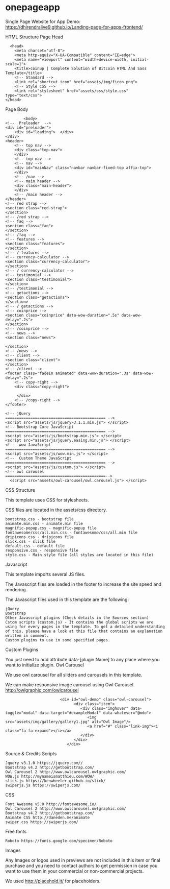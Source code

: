 # onepageapp
 Single Page Website for App 
Demo: https://dhirendralive9.github.io/Landing-page-for-apps-frontend/
 
HTML Structure
Page Head

	  
	  <head>
		<meta charset="utf-8">
		<meta http-equiv="X-UA-Compatible" content="IE=edge">
		<meta name="viewport" content="width=device-width, initial-scale=1">
		<title>coinup | Complete Solution of Bitcoin HTML And Sass Template</title>
		<!-- Standard -->
		<link rel="shortcut icon" href="assets/img/ficon.png">
		<!-- Style CSS -->
		<link rel="stylesheet" href="assets/css/style.css" type="text/css">	
	</head>


      

Page Body

			<body> 
	<!--  Preloader  --> 
	<div id="preloader"> 
		<div id="loading">  </div> 
	</div> 
	<header> 
		<!-- top nav --> 
		<div class="top-nav"> 		
		</div> 
		<!-- top nav --> 
		<!-- nav --> 
		<div id="mainNav" class="navbar navbar-fixed-top affix-top"> 
		</div> 
		<!-- /nav --> 
		<!-- main header --> 
		<div class="main-header"> 			
		</div> 
		<!-- /main header --> 
	</header> 
	<!-- red strap --> 
	<section class="red-strap"> 	
	</section> 
	<!-- /red strap --> 
	<!-- faq --> 
	<section class="faq"> 	
	</section> 
	<!-- /faq --> 
	<!-- features --> 
	<section class="features"> 	
	</section> 
	<!-- / features --> 
	<!-- currency-calculator --> 
	<section class="currency-calculator"> 		
	</section> 
	<!-- / currency-calculator --> 
	<!-- testimonial --> 
	<section class="testimonial"> 
    </section> 
	<!-- /testimonial --> 
	<!-- getactions --> 
	<section class="getactions"> 	
	</section> 
	<!-- / getactions --> 
	<!-- coinprice --> 
	<section class="coinprice" data-wow-duration=".5s" data-wow-delay=".2s"> 		
	</section> 
	<!-- /coinprice --> 
	<!-- news --> 
	<section class="news"> 
	
	</section> 
	<!-- /news --> 
	<!-- client --> 
	<section class="client"> 	
	</section> 
	<!-- /client --> 
	<footer class="fadeIn animated" data-wow-duration=".3s" data-wow-delay=".2s"> 		
		<!-- copy-right --> 
		<div class="copy-right"> 
           
         </div> 
		<!-- /copy-right --> 
	</footer> 
	
	<!-- jQuery 
	============================================ --> 
	<script src="assets/js/jquery-3.1.1.min.js"> </script> 
	<!-- Bootstrap Core JavaScript 
	============================================ --> 
	<script src="assets/js/bootstrap.min.js"> </script> 
	<script src="assets/js/jquery.easing.min.js"> </script> 
	<!--  wow JavaScript 
	============================================ --> 
	<script src="assets/js/wow.min.js"> </script> 
	<!--  Custom Theme JavaScript 
	============================================ --> 
	<script src="assets/js/custom.js"> </script> 
	<!-- owl carousel 
	============================================--> 
      <script src="assets/owl-carousel/owl.carousel.js"> </script>   
</body> 
			

      
       
      

CSS Structure

This template uses CSS for stylesheets.

CSS files are located in the assets/css directory.

    bootstrap.css - bootstrap file
    animate.min.css - animate.min file
    magnific-popup.css - magnific-popup file
    fontawesome/css/all.min.css - fontawesome/css/all.min file
    dripicons.css - dripicons file
    slick.css - slick file
    default.css - default file
    responsive.css - responsive file
    style.css - Main style file (all styles are located in this file)

Javascript

This template imports several JS files.

The Javascript  files are loaded in the footer to increase the site speed and rendering.

The Javascript files used in this template are the following:

    jQuery
    Bootstrap
    Other Javascript plugins (Check details in the Sources section)
    Cstom scripts (custom.js) - It contains the global scripts we are using for every pages in the template. To get a detailed understanding of this, please have a look at this file that contains an explanation written in comment.
    Custom plugins to use in some specified pages.

Custom Plugins

You just need to add attribute data-[plugin Name] to any place where you want to initialize plugin.
Owl Carousel

We use owl carousel for all sliders and carousels in this template.

We can make responsive image carousel using Owl Carousel. http://owlgraphic.com/owlcarousel

                            <div id="owl-demo" class="owl-carousel">
                                  <div class="item">
                                     <div class="imghover" data-toggle="modal" data-target="#exampleModal" data-whatever="@mdo">
                                        <img src="assets/img/gallery/gallery1.jpg" alt="Owl Image"/>         
                                        <a href="#" class="link-img"><i class="fa fa-expand"></i></a>                              
                                     </div>
                                  </div>                              
                               </div>
            

Source & Credits
Scripts

    Jquery v3.1.0 https://jquery.com//
    Bootstrap v4.2 http://getbootstrap.com/
    Owl Carousel 2 http://www.owlcarousel.owlgraphic.com/
    WOW.js http://mynameismatthieu.com/WOW/
    slick.js https://kenwheeler.github.io/slick/
    swiperjs.js https://swiperjs.com/

CSS

    Font Awesome v5.0 http://fontawesome.io/
    Owl Carousel 2 http://www.owlcarousel.owlgraphic.com/
    Bootstrap v4.2 http://getbootstrap.com/
    Animate CSS http://daneden.me/animate
    swiper.css https://swiperjs.com/

Free fonts

    Roboto https://fonts.google.com/specimen/Roboto

Images

Any Images or logos used in previews are not included in this item or final purchase and you need to contact authors to get permission in case you want to use them in your commercial or non-commercial projects.

We used http://placehold.it/ for placeholders.

